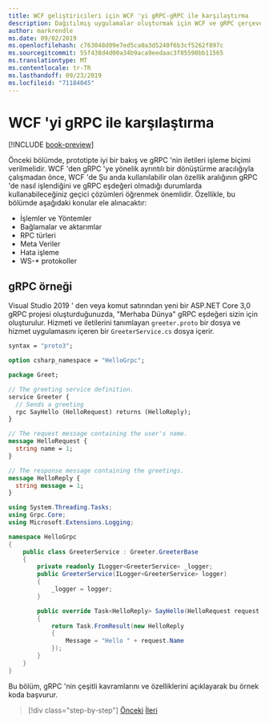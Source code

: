 ```yaml
---
title: WCF geliştiricileri için WCF 'yi gRPC-gRPC ile karşılaştırma
description: Dağıtılmış uygulamalar oluşturmak için WCF ve gRPC çerçeveleri karşılaştırması.
author: markrendle
ms.date: 09/02/2019
ms.openlocfilehash: c763048d09e7ed5ca0a3d5240f6b3cf5262f897c
ms.sourcegitcommit: 55f438d4d00a34b9aca9eedaac3f85590bb11565
ms.translationtype: MT
ms.contentlocale: tr-TR
ms.lasthandoff: 09/23/2019
ms.locfileid: "71184045"
---
```

# <a name="comparing-wcf-to-grpc"></a>WCF 'yi gRPC ile karşılaştırma

[!INCLUDE [book-preview](../../../includes/book-preview.md)]

Önceki bölümde, prototipte iyi bir bakış ve gRPC 'nin iletileri işleme biçimi verilmelidir. WCF 'den gRPC 'ye yönelik ayrıntılı bir dönüştürme aracılığıyla çalışmadan önce, WCF 'de Şu anda kullanılabilir olan özellik aralığının gRPC 'de nasıl işlendiğini ve gRPC eşdeğeri olmadığı durumlarda kullanabileceğiniz geçici çözümleri öğrenmek önemlidir. Özellikle, bu bölümde aşağıdaki konular ele alınacaktır:

- İşlemler ve Yöntemler
- Bağlamalar ve aktarımlar
- RPC türleri
- Meta Veriler
- Hata işleme
- WS-\* protokoller

## <a name="grpc-example"></a>gRPC örneği

Visual Studio 2019 ' den veya komut satırından yeni bir ASP.NET Core 3,0 gRPC projesi oluşturduğunuzda, "Merhaba Dünya" gRPC eşdeğeri sizin için oluşturulur. Hizmeti ve iletilerini tanımlayan `greeter.proto` bir dosya ve hizmet uygulamasını içeren bir `GreeterService.cs` dosya içerir.

```protobuf
syntax = "proto3";

option csharp_namespace = "HelloGrpc";

package Greet;

// The greeting service definition.
service Greeter {
  // Sends a greeting
  rpc SayHello (HelloRequest) returns (HelloReply);
}

// The request message containing the user's name.
message HelloRequest {
  string name = 1;
}

// The response message containing the greetings.
message HelloReply {
  string message = 1;
}
```

```csharp
using System.Threading.Tasks;
using Grpc.Core;
using Microsoft.Extensions.Logging;

namespace HelloGrpc
{
    public class GreeterService : Greeter.GreeterBase
    {
        private readonly ILogger<GreeterService> _logger;
        public GreeterService(ILogger<GreeterService> logger)
        {
            _logger = logger;
        }

        public override Task<HelloReply> SayHello(HelloRequest request, ServerCallContext context)
        {
            return Task.FromResult(new HelloReply
            {
                Message = "Hello " + request.Name
            });
        }
    }
}
```

Bu bölüm, gRPC 'nin çeşitli kavramlarını ve özelliklerini açıklayarak bu örnek koda başvurur.

>[!div class="step-by-step"]
>[Önceki](protobuf-maps.md)
>[İleri](wcf-endpoints-grpc-methods.md)
